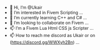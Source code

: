 - 👋 Hi, I’m @Ukair
- 👀 I’m interested in Fivem Scripting ...
- 🌱 I’m currently learning C++ and C#  ...
- 💞️ I’m looking to collaborate on Fivem ...
- 📫 I’m a Fivem Lua Html CSS js Scripter ...
- 📫 How to reach me discord as Ukair or on (https://discord.gg/WWXyh2Bn) ...

<!---
Ukair/Ukair is a ✨ special ✨ repository because its `README.md` (this file) appears on your GitHub profile.
You can click the Preview link to take a look at your changes.
--->
